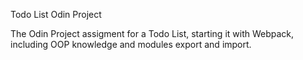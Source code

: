 Todo List Odin Project

The Odin Project assigment for a Todo List, starting it with Webpack, including OOP knowledge and modules export and import.
